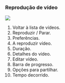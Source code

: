 ### Reprodução de vídeo

![](http://static.energysistem.com/images/manuals/42689/57f378e6ddff5.jpg)

1. Voltar à lista de vídeos.
2. Reproduzir / Parar.
3. Preferências.
4. A reproduzir vídeo.
5. Duração.
6. Detalhes do vídeo.
7. Editar vídeo.
8. Barra de progresso.
9. Opções para partilhar.
10. Tempo decorrido.
